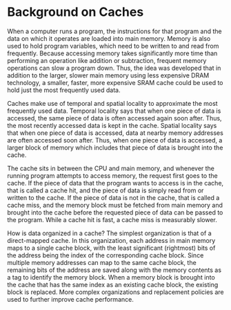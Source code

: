 # Background on Caches

When a computer runs a program, the instructions for that program and the data on which it operates are loaded into main memory. Memory is also used to hold program variables, which need to be written to and read from frequently. Because accessing memory takes significantly more time than performing an operation like addition or subtraction, frequent memory operations can slow a program down. Thus, the idea was developed that in addition to the larger, slower main memory using less expensive DRAM technology, a smaller, faster, more expensive SRAM cache could be used to hold just the most frequently used data.

Caches make use of temporal and spatial locality to approximate the most frequently used data. Temporal locality says that when one piece of data is accessed, the same piece of data is often accessed again soon after. Thus, the most recently accessed data is kept in the cache. Spatial locality says that when one piece of data is accessed, data at nearby memory addresses are often accessed soon after. Thus, when one piece of data is accessed, a larger block of memory which includes that piece of data is brought into the cache.

The cache sits in between the CPU and main memory, and whenever the running program attempts to access memory, the request first goes to the cache. If the piece of data that the program wants to access is in the cache, that is called a cache hit, and the piece of data is simply read from or written to the cache. If the piece of data is not in the cache, that is called a cache miss, and the memory block must be fetched from main memory and brought into the cache before the requested piece of data can be passed to the program. While a cache hit is fast, a cache miss is measurably slower.

How is data organized in a cache? The simplest organization is that of a direct-mapped cache. In this organization, each address in main memory maps to a single cache block, with the least significant (rightmost) bits of the address being the index of the corresponding cache block. Since multiple memory addresses can map to the same cache block, the remaining bits of the address are saved along with the memory contents as a tag to identify the memory block. When a memory block is brought into the cache that has the same index as an existing cache block, the existing block is replaced. More complex organizations and replacement policies are used to further improve cache performance.
